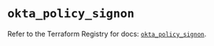 # `okta_policy_signon`

Refer to the Terraform Registry for docs: [`okta_policy_signon`](https://registry.terraform.io/providers/okta/okta/4.6.3/docs/resources/policy_signon).
